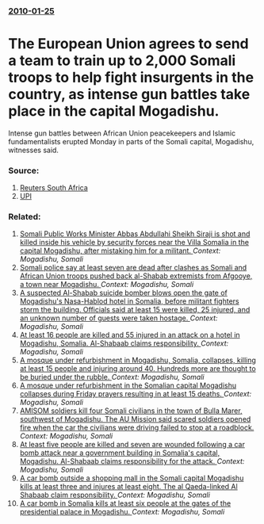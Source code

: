 ### [2010-01-25](/news/2010/01/25/index.md)

# The European Union agrees to send a team to train up to 2,000 Somali troops to help fight insurgents in the country, as intense gun battles take place in the capital Mogadishu. 

Intense gun battles between African Union peacekeepers and Islamic fundamentalists erupted Monday in parts of the Somali capital, Mogadishu, witnesses said.


### Source:

1. [Reuters South Africa](http://af.reuters.com/article/topNews/idAFJOE60O0HA20100125)
2. [UPI](http://www.upi.com/Top_News/International/2010/01/25/Heavy-fighting-reported-in-Mogadishu/UPI-44721264439114/)

### Related:

1. [Somali Public Works Minister Abbas Abdullahi Sheikh Siraji is shot and killed inside his vehicle by security forces near the Villa Somalia in the capital Mogadishu, after mistaking him for a militant. ](/news/2017/05/3/somali-public-works-minister-abbas-abdullahi-sheikh-siraji-is-shot-and-killed-inside-his-vehicle-by-security-forces-near-the-villa-somalia-i.md) _Context: Mogadishu, Somali_
2. [Somali police say at least seven are dead after clashes as Somali and African Union troops pushed back al-Shabab extremists from Afgooye, a town near Mogadishu. ](/news/2016/10/18/somali-police-say-at-least-seven-are-dead-after-clashes-as-somali-and-african-union-troops-pushed-back-al-shabab-extremists-from-afgooye-a.md) _Context: Mogadishu, Somali_
3. [A suspected Al-Shabab suicide bomber blows open the gate of Mogadishu's Nasa-Hablod hotel in Somalia, before militant fighters storm the building. Officials said at least 15 were killed, 25 injured, and an unknown number of guests were taken hostage. ](/news/2016/06/25/a-suspected-al-shabab-suicide-bomber-blows-open-the-gate-of-mogadishu-s-nasa-hablod-hotel-in-somalia-before-militant-fighters-storm-the-bui.md) _Context: Mogadishu, Somali_
4. [At least 16 people are killed and 55 injured in an attack on a hotel in Mogadishu, Somalia. Al-Shabaab claims responsibility. ](/news/2016/06/1/at-least-16-people-are-killed-and-55-injured-in-an-attack-on-a-hotel-in-mogadishu-somalia-al-shabaab-claims-responsibility.md) _Context: Mogadishu, Somali_
5. [A mosque under refurbishment in Mogadishu, Somalia, collapses, killing at least 15 people and injuring around 40. Hundreds more are thought to be buried under the rubble. ](/news/2016/04/30/a-mosque-under-refurbishment-in-mogadishu-somalia-collapses-killing-at-least-15-people-and-injuring-around-40-hundreds-more-are-thought.md) _Context: Mogadishu, Somali_
6. [A mosque under refurbishment in the Somalian capital Mogadishu collapses during Friday prayers resulting in at least 15 deaths. ](/news/2016/04/29/a-mosque-under-refurbishment-in-the-somalian-capital-mogadishu-collapses-during-friday-prayers-resulting-in-at-least-15-deaths.md) _Context: Mogadishu, Somali_
7. [AMISOM soldiers kill four Somali civilians in the town of Bulla Marer, southwest of Mogadishu. The AU Mission said scared soldiers opened fire when the car the civilians were driving failed to stop at a roadblock. ](/news/2016/04/16/amisom-soldiers-kill-four-somali-civilians-in-the-town-of-bulla-marer-southwest-of-mogadishu-the-au-mission-said-scared-soldiers-opened-fi.md) _Context: Mogadishu, Somali_
8. [At least five people are killed and seven are wounded following a car bomb attack near a government building in Somalia's capital, Mogadishu. Al-Shabaab claims responsibility for the attack. ](/news/2016/04/11/at-least-five-people-are-killed-and-seven-are-wounded-following-a-car-bomb-attack-near-a-government-building-in-somalia-s-capital-mogadishu.md) _Context: Mogadishu, Somali_
9. [A car bomb outside a shopping mall in the Somali capital Mogadishu kills at least three and injures at least eight. The al Qaeda-linked Al Shabaab claim responsibility. ](/news/2015/12/19/a-car-bomb-outside-a-shopping-mall-in-the-somali-capital-mogadishu-kills-at-least-three-and-injures-at-least-eight-the-al-qaeda-linked-al-s.md) _Context: Mogadishu, Somali_
10. [A car bomb in Somalia kills at least six people at the gates of the presidential palace in Mogadishu. ](/news/2015/09/21/a-car-bomb-in-somalia-kills-at-least-six-people-at-the-gates-of-the-presidential-palace-in-mogadishu.md) _Context: Mogadishu, Somali_
